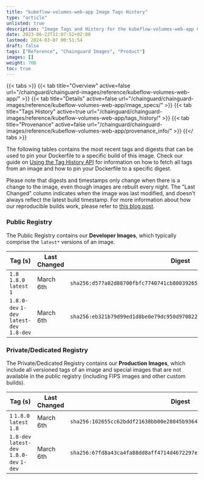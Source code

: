 ```yaml
---
title: "kubeflow-volumes-web-app Image Tags History"
type: "article"
unlisted: true
description: "Image Tags and History for the kubeflow-volumes-web-app Chainguard Image"
date: 2023-06-22T11:07:52+02:00
lastmod: 2024-03-07 00:51:54
draft: false
tags: ["Reference", "Chainguard Images", "Product"]
images: []
weight: 700
toc: true
---
```


{{< tabs >}}
{{< tab title="Overview" active=false url="/chainguard/chainguard-images/reference/kubeflow-volumes-web-app/" >}}
{{< tab title="Details" active=false url="/chainguard/chainguard-images/reference/kubeflow-volumes-web-app/image_specs/" >}}
{{< tab title="Tags History" active=true url="/chainguard/chainguard-images/reference/kubeflow-volumes-web-app/tags_history/" >}}
{{< tab title="Provenance" active=false url="/chainguard/chainguard-images/reference/kubeflow-volumes-web-app/provenance_info/" >}}
{{</ tabs >}}

The following tables contains the most recent tags and digests that can be used to pin your Dockerfile to a specific build of this image. Check our guide on [Using the Tag History API](/chainguard/chainguard-images/using-the-tag-history-api/) for information on how to fetch all tags from an image and how to pin your Dockerfile to a specific digest.

Please note that digests and timestamps only change when there is a change to the image, even though images are rebuilt every night. The "Last Changed" column indicates when the image was last modified, and doesn't always reflect the latest build timestamp. For more information about how our reproducible builds work, please refer to [this blog post](https://www.chainguard.dev/unchained/reproducing-chainguards-reproducible-image-builds).

### Public Registry
The Public Registry contains our **Developer Images**, which typically comprise the `latest*` versions of an image.

| Tag (s)                                     | Last Changed | Digest                                                                    |
|---------------------------------------------|--------------|---------------------------------------------------------------------------|
|  `1.8` `1.8.0` `latest` `1`                 | March 6th    | `sha256:d577a02d88700fbfc7740741cb8003926502eea6ced1e9d5469b708aec8f0e2a` |
|  `1.8.0-dev` `1-dev` `latest-dev` `1.8-dev` | March 6th    | `sha256:eb321b79d99ed1d8be0e79dc950d9708228523779482ca6fef42dd7fc1a62eea` |


### Private/Dedicated Registry
The Private/Dedicated Registry contains our **Production Images**, which include all versioned tags of an image and special images that are not available in the public registry (including FIPS images and other custom builds).

| Tag (s)                                     | Last Changed | Digest                                                                    |
|---------------------------------------------|--------------|---------------------------------------------------------------------------|
|  `1` `1.8.0` `latest` `1.8`                 | March 6th    | `sha256:102655cc62bddf21638bb00e28845b936436d794dfcf3b4a1b27ff9a08819d5e` |
|  `1.8-dev` `latest-dev` `1.8.0-dev` `1-dev` | March 6th    | `sha256:67fd8a43ca4fa88dd8aff4714d4672297edb42eba89d7464e523da3faa6419b0` |

